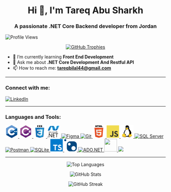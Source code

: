 <h1 align="center">Hi 👋, I'm Tareq Abu Sharkh</h1>
<h3 align="center">A passionate .NET Core Backend developer from Jordan</h3>

<p align="left">
  <img src="https://komarev.com/ghpvc/?username=tareq-bilal&label=Profile%20views&color=brightgreen&style=flat-square" alt="Profile Views" />
</p>

<p align="center">
  <a href="https://github.com/ryo-ma/github-profile-trophy">
    <img src="https://github-profile-trophy.vercel.app/?username=tareq-bilal&theme=dracula&no-frame=true&row=1&column=7" alt="GitHub Trophies" />
  </a>
</p>

- 🌱 I’m currently learning **Front End Development**  
- 💬 Ask me about **.NET Core Development And Restful API**  
- 📫 How to reach me: **tareqbilal44@gmail.com**

---

<h3 align="left">Connect with me:</h3>
<p align="left">
  <a href="https://linkedin.com/in/tareq-abu-sharkh" target="_blank">
    <img src="https://raw.githubusercontent.com/rahuldkjain/github-profile-readme-generator/master/src/images/icons/Social/linked-in-alt.svg" alt="LinkedIn" height="30" width="40" />
  </a>
</p>

---

<h3 align="left">Languages and Tools:</h3>
<p align="left">
  <a href="https://www.w3schools.com/cpp/" target="_blank" rel="noreferrer">
    <img src="https://raw.githubusercontent.com/devicons/devicon/master/icons/cplusplus/cplusplus-original.svg" alt="C++" width="40" height="40" />
  </a>
  <a href="https://www.w3schools.com/cs/" target="_blank" rel="noreferrer">
    <img src="https://raw.githubusercontent.com/devicons/devicon/master/icons/csharp/csharp-original.svg" alt="C#" width="40" height="40" />
  </a>
  <a href="https://www.w3schools.com/css/" target="_blank" rel="noreferrer">
    <img src="https://raw.githubusercontent.com/devicons/devicon/master/icons/css3/css3-original-wordmark.svg" alt="CSS3" width="40" height="40" />
  </a>
  <a href="https://dotnet.microsoft.com/" target="_blank" rel="noreferrer">
    <img src="https://raw.githubusercontent.com/devicons/devicon/master/icons/dot-net/dot-net-original-wordmark.svg" alt=".NET" width="40" height="40" />
  </a>
  <a href="https://www.figma.com/" target="_blank" rel="noreferrer">
    <img src="https://www.vectorlogo.zone/logos/figma/figma-icon.svg" alt="Figma" width="40" height="40" />
  </a>
  <a href="https://git-scm.com/" target="_blank" rel="noreferrer">
    <img src="https://www.vectorlogo.zone/logos/git-scm/git-scm-icon.svg" alt="Git" width="40" height="40" />
  </a>
  <a href="https://www.w3.org/html/" target="_blank" rel="noreferrer">
    <img src="https://raw.githubusercontent.com/devicons/devicon/master/icons/html5/html5-original-wordmark.svg" alt="HTML5" width="40" height="40" />
  </a>
  <a href="https://developer.mozilla.org/en-US/docs/Web/JavaScript" target="_blank" rel="noreferrer">
    <img src="https://raw.githubusercontent.com/devicons/devicon/master/icons/javascript/javascript-original.svg" alt="JavaScript" width="40" height="40" />
  </a>
  <a href="https://www.linux.org/" target="_blank" rel="noreferrer">
    <img src="https://raw.githubusercontent.com/devicons/devicon/master/icons/linux/linux-original.svg" alt="Linux" width="40" height="40" />
  </a>
  <a href="https://www.microsoft.com/en-us/sql-server" target="_blank" rel="noreferrer">
    <img src="https://www.svgrepo.com/show/303229/microsoft-sql-server-logo.svg" alt="SQL Server" width="40" height="40" />
  </a>
  <a href="https://postman.com" target="_blank" rel="noreferrer">
    <img src="https://www.vectorlogo.zone/logos/getpostman/getpostman-icon.svg" alt="Postman" width="40" height="40" />
  </a>
  <a href="https://www.sqlite.org/" target="_blank" rel="noreferrer">
    <img src="https://www.vectorlogo.zone/logos/sqlite/sqlite-icon.svg" alt="SQLite" width="40" height="40" />
  </a>
  <a href="https://www.typescriptlang.org/" target="_blank" rel="noreferrer">
    <img src="https://raw.githubusercontent.com/devicons/devicon/master/icons/typescript/typescript-original.svg" alt="TypeScript" width="40" height="40" />
  </a>
  <a href="https://learn.microsoft.com/en-us/ef/" target="_blank" rel="noreferrer">
    <img src="https://raw.githubusercontent.com/devicons/devicon/master/icons/nuget/nuget-original.svg" alt="Entity Framework Core" width="40" height="40" />

  <a href="https://learn.microsoft.com/en-us/dotnet/framework/data/adonet/" target="_blank" rel="noreferrer">
    <img src="https://upload.wikimedia.org/wikipedia/commons/e/ee/.NET_Core_Logo.svg" alt="ADO.NET" width="40" height="40" />
  </a>

  <a href="https://getbootstrap.com/" target="_blank" rel="noreferrer">
    <img src="https://cdn.jsdelivr.net/gh/devicons/devicon@latest/icons/bootstrap/bootstrap-original.svg" width="40" height="40" />
  </a>
  
  <a href="https://angular.dev/" target="_blank" rel="noreferrer">
   <img src="https://cdn.jsdelivr.net/gh/devicons/devicon@latest/icons/angular/angular-original.svg" />
  </a>
          
---

<p align="center">
  <img src="https://github-readme-stats.vercel.app/api/top-langs?username=tareq-bilal&show_icons=true&locale=en&layout=compact&theme=github_dark" alt="Top Languages" />
</p>

<p align="center">
  <img src="https://github-readme-stats.vercel.app/api?username=tareq-bilal&show_icons=true&locale=en&theme=github_dark" alt="GitHub Stats" />
</p>

<p align="center">
  <img src="https://github-readme-streak-stats.herokuapp.com/?user=tareq-bilal&theme=github-dark-blue" alt="GitHub Streak" />
</p>
